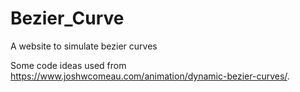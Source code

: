 # Bezier_Curve
A website to simulate bezier curves

Some code ideas used from https://www.joshwcomeau.com/animation/dynamic-bezier-curves/.